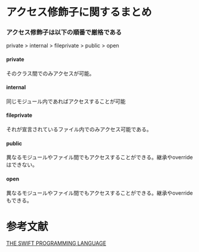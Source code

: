 # アクセス修飾子に関するまとめ

### アクセス修飾子は以下の順番で厳格である
private > internal > fileprivate > public > open

#### private
そのクラス間でのみアクセスが可能。

#### internal
同じモジュール内であればアクセスすることが可能

#### fileprivate
それが宣言されているファイル内でのみアクセス可能である。

#### public
異なるモジュールやファイル間でもアクセスすることができる。継承やoverrideはできない。

#### open 
異なるモジュールやファイル間でもアクセスすることができる。継承やoverrideもできる。

# 参考文献
[THE SWIFT PROGRAMMING LANGUAGE](https://docs.swift.org/swift-book/LanguageGuide/AccessControl.html)

